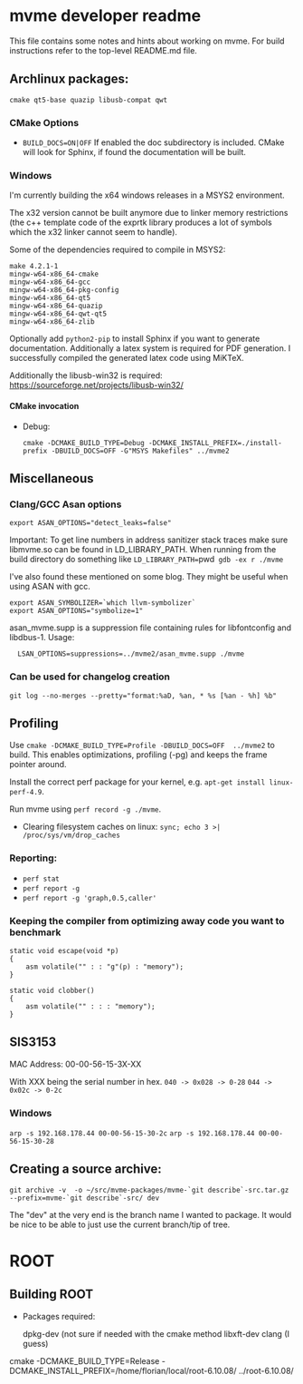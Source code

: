 # mvme developer readme

This file contains some notes and hints about working on mvme. For build
instructions refer to the top-level README.md file.

## Archlinux packages:
`cmake qt5-base quazip libusb-compat qwt`

### CMake Options
* `BUILD_DOCS=ON|OFF`
  If enabled the doc subdirectory is included. CMake will look for Sphinx, if
  found the documentation will be built.

### Windows

I'm currently building the x64 windows releases in a MSYS2 environment.

The x32 version cannot be built anymore due to linker memory restrictions (the
c++ template code of the exprtk library produces a lot of symbols which the x32
linker cannot seem to handle).

Some of the dependencies required to compile in MSYS2:

    make 4.2.1-1
    mingw-w64-x86_64-cmake
    mingw-w64-x86_64-gcc
    mingw-w64-x86_64-pkg-config
    mingw-w64-x86_64-qt5
    mingw-w64-x86_64-quazip
    mingw-w64-x86_64-qwt-qt5
    mingw-w64-x86_64-zlib

Optionally add `python2-pip` to install Sphinx if you want to generate
documentation. Additionally a latex system is required for PDF generation. I
successfully compiled the generated latex code using MiKTeX.

Additionally the libusb-win32 is required: https://sourceforge.net/projects/libusb-win32/

#### CMake invocation
* Debug:

  `cmake -DCMAKE_BUILD_TYPE=Debug -DCMAKE_INSTALL_PREFIX=./install-prefix -DBUILD_DOCS=OFF -G"MSYS Makefiles" ../mvme2`


## Miscellaneous

### Clang/GCC Asan options
`export ASAN_OPTIONS="detect_leaks=false"`

Important:
To get line numbers in address sanitizer stack traces make sure libmvme.so can
be found in LD\_LIBRARY\_PATH. When running from the build directory do something like
`LD_LIBRARY_PATH=`pwd` gdb -ex r ./mvme`

I've also found these mentioned on some blog. They might be useful when using ASAN with gcc.
```
export ASAN_SYMBOLIZER=`which llvm-symbolizer`
export ASAN_OPTIONS="symbolize=1"
```

asan\_mvme.supp is a suppression file containing rules for libfontconfig and
libdbus-1. Usage:
```
  LSAN_OPTIONS=suppressions=../mvme2/asan_mvme.supp ./mvme
```


### Can be used for changelog creation
`git log --no-merges --pretty="format:%aD, %an, * %s [%an - %h] %b"`

## Profiling

Use `cmake -DCMAKE_BUILD_TYPE=Profile -DBUILD_DOCS=OFF  ../mvme2` to build.
This enables optimizations,  profiling (-pg) and keeps the frame pointer
around.

Install the correct perf package for your kernel, e.g. `apt-get install linux-perf-4.9`.

Run mvme using `perf record -g ./mvme`.

* Clearing filesystem caches on linux:
    `sync; echo 3 >| /proc/sys/vm/drop_caches`

### Reporting:
* `perf stat`
* `perf report -g`
* `perf report -g 'graph,0.5,caller'`

### Keeping the compiler from optimizing away code you want to benchmark

```
static void escape(void *p)
{
    asm volatile("" : : "g"(p) : "memory");
}

static void clobber()
{
    asm volatile("" : : : "memory");
}
```

## SIS3153
MAC Address: 00-00-56-15-3X-XX

With XXX being the serial number in hex.
`040 -> 0x028 -> 0-28`
`044 -> 0x02c -> 0-2c`

### Windows
`arp -s 192.168.178.44 00-00-56-15-30-2c`
`arp -s 192.168.178.44 00-00-56-15-30-28`

## Creating a source archive:

```
git archive -v  -o ~/src/mvme-packages/mvme-`git describe`-src.tar.gz --prefix=mvme-`git describe`-src/ dev
```

The "dev" at the very end is the branch name I wanted to package. It would be
nice to be able to just use the current branch/tip of tree.

# ROOT

## Building ROOT

* Packages required:

  dpkg-dev      (not sure if needed with the cmake method
  libxft-dev
  clang         (I guess)

cmake -DCMAKE_BUILD_TYPE=Release -DCMAKE_INSTALL_PREFIX=/home/florian/local/root-6.10.08/ ../root-6.10.08/
